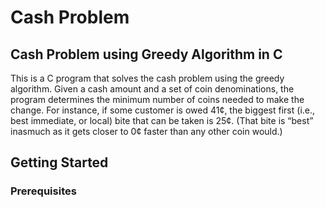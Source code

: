 # Cash Problem

## Cash Problem using Greedy Algorithm in C

This is a C program that solves the cash problem using the greedy algorithm. Given a cash amount and a set of coin denominations, the program determines the minimum number of coins needed to make the change.
For instance, if some customer is owed 41¢, the biggest first (i.e., best immediate, or local) bite that can be taken is 25¢. (That bite is “best” inasmuch as it gets closer to 0¢ faster than any other coin would.) 

## Getting Started
### Prerequisites
